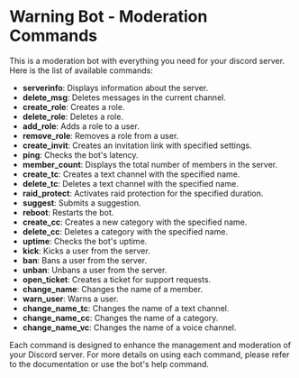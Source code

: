 # Warning Bot - Moderation Commands
This is a moderation bot with everything you need for your discord server.
Here is the list of available commands:

- **serverinfo**: Displays information about the server.
- **delete_msg**: Deletes messages in the current channel.
- **create_role**: Creates a role.
- **delete_role**: Deletes a role.
- **add_role**: Adds a role to a user.
- **remove_role**: Removes a role from a user.
- **create_invit**: Creates an invitation link with specified settings.
- **ping**: Checks the bot's latency.
- **member_count**: Displays the total number of members in the server.
- **create_tc**: Creates a text channel with the specified name.
- **delete_tc**: Deletes a text channel with the specified name.
- **raid_protect**: Activates raid protection for the specified duration.
- **suggest**: Submits a suggestion.
- **reboot**: Restarts the bot.
- **create_cc**: Creates a new category with the specified name.
- **delete_cc**: Deletes a category with the specified name.
- **uptime**: Checks the bot's uptime.
- **kick**: Kicks a user from the server.
- **ban**: Bans a user from the server.
- **unban**: Unbans a user from the server.
- **open_ticket**: Creates a ticket for support requests.
- **change_name**: Changes the name of a member.
- **warn_user**: Warns a user.
- **change_name_tc**: Changes the name of a text channel.
- **change_name_cc**: Changes the name of a category.
- **change_name_vc**: Changes the name of a voice channel.

Each command is designed to enhance the management and moderation of your Discord server. For more details on using each command, please refer to the documentation or use the bot's help command.

